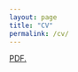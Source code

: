 ```yaml
---
layout: page
title: "CV"
permalink: /cv/
---
```

<a href="username.github.io/gardner_resume_26_oct_2019.pdf" target="_blank">PDF.</a>
